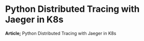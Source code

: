 # Python Distributed Tracing with Jaeger in K8s
**Article;** Python Distributed Tracing with Jaeger in K8s